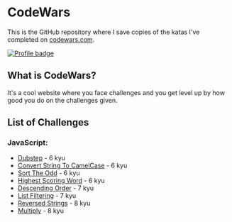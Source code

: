 # CodeWars
This is the GitHub repository where I save copies of the katas I've completed on [codewars.com](https://www.codewars.com/).

[![Profile badge](https://www.codewars.com/users/MzLovelyj/badges/large)](https://www.codewars.com/users/MzLovelyj)

## What is CodeWars?

It's a cool website where you face challenges and you get level up by how good you do on the challenges given.

## List of Challenges

### JavaScript:

- [Dubstep](dubStep.js) - 6 kyu
- [Convert String To CamelCase](convertStringToCamelCase.js) - 6 kyu
- [Sort The Odd](sortTheOdd.js) - 6 kyu
- [Highest Scoring Word](highestScoringWord.js) - 6 kyu
- [Descending Order](descendingOrder.js) - 7 kyu
- [List Filtering](list-filtering.js) - 7 kyu
- [Reversed Strings](reversed-strings.js) - 8 kyu
- [Multiply](multiply.js) - 8 kyu
